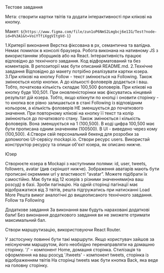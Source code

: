 Тестове завдання

Мета: створити картки твітів та додати інтерактивності при клікові на кнопку.

Макет:
`${https://www.figma.com/file/zun1oP6NmS2Lmgbcj6e1IG/Test?node-id=0%3A1&t=VoiYTfiXggVItgVd-1}`

1.Критерії виконання Верстка фіксована в рх, семантична та валідна. Немає
помилок в консолі браузера. Робота виконана на нативному JS з використанням
зборщиків або на React. Інтерактивність працює відповідно до технічного
завдання. Код відформатований та без коментарів. В репозиторії має бути описаний
README.md. 2.Технічне завдання Відповідно до макету потрібно реалізувати картки
юзера. 3.При клікові на кнопку Follow - текст змінюється на Following. Також
змінюється колір кнопки. А до кількості фоловерів додається і ваш. Тобто,
початкова кількість складає 100,500 фоловерів. При клікові на кнопку буде
100,501. При оновленісторінки має фіксуватись кінцевий результат дій юзера.
Тобто, якщо клікнути по кнопці і оновити сторінку - то кнопка все рівно
залишається в стані Following із відповідним кольором, а кількість фоловерів НЕ
зменшується до початкового значення. При повторному клікові на кнопку її текст
та колір змінюються до початкового стану. Також змінюється і кількість
фоловерів. Вона зменшується на 1 (100,500). В коді цифра 100,500 має бути
прописана одним значенням (100500). В UI - виведено через кому (100,500).
4.Створи свій персональний бекенд для розробки за допомогою UI-сервісу
mockapi.io. Створи ресурс users. Використай конструктор ресурсу та опиши об'єкт
юзера, як описано нижче.

Юзер

Створюєте юзера в Mockapi з наступними полями: id, user, tweets, followers,
avatar (див скріншот нижче). Зображення аватарів мають бути прописані окремими
url у властивості “avatar”. Можете підібрати їх самостійно. Має бути від 12
юзерів з різними значеннями(на ваш розсуд) в базі. Зроби пагінацію. На одній
сторінці пагінації має відображатися від 3 твітів, решта підгружатись при
натисканні Load More Решта вимог аналогічні до вищеописаного технічного
завдання. Follow та Following

Додаткове завдання За виконання вам будуть нараховані додаткові бали! Без
виконання додаткового завдання ви не зможете отримати максимальний бал.

Створи маршрутизацію, використовуючи React Router.

У застосунку повинні бути такі маршрути. Якщо користувач зайшов за неіснуючим
маршрутом, його необхідно перенаправляти на домашню сторінку. '/' – компонент
Home, домашня сторінка. Стилізація та оформлення на ваш розсуд '/tweets' -
компонент tweets, сторінка із відображенням твітів На сторінці tweets має бути
кнопка Back, яка веде на головну сторінку.
